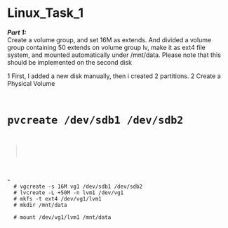 # Linux_Task_1
***Part 1:*** <br>
Create a volume group, and set 16M as extends. And divided a volume group containing 50 extends on
volume group lv, make it as ext4 file system, and mounted automatically under /mnt/data. Please
note that this should be implemented on the second disk <br>

1 First, I added a new disk manually, then i created 2 partitions.
2 Create a Physical Volume
<code>
  # pvcreate /dev/sdb1 /dev/sdb2
  > 
</code>
<br>
- 

<code>
  # vgcreate -s 16M vg1 /dev/sdb1 /dev/sdb2
  # lvcreate -L +50M -n lvm1 /dev/vg1
  # mkfs -t ext4 /dev/vg1/lvm1 
  # mkdir /mnt/data <br>
  # mount /dev/vg1/lvm1 /mnt/data 
  <code>
